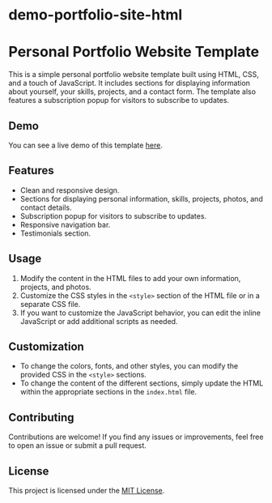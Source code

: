 # demo-portfolio-site-html
# Personal Portfolio Website Template

This is a simple personal portfolio website template built using HTML, CSS, and a touch of JavaScript. It includes sections for displaying information about yourself, your skills, projects, and a contact form. The template also features a subscription popup for visitors to subscribe to updates.

## Demo

You can see a live demo of this template [here](#).

## Features

- Clean and responsive design.
- Sections for displaying personal information, skills, projects, photos, and contact details.
- Subscription popup for visitors to subscribe to updates.
- Responsive navigation bar.
- Testimonials section.

## Usage

1. Modify the content in the HTML files to add your own information, projects, and photos.
2. Customize the CSS styles in the `<style>` section of the HTML file or in a separate CSS file.
3. If you want to customize the JavaScript behavior, you can edit the inline JavaScript or add additional scripts as needed.

## Customization

- To change the colors, fonts, and other styles, you can modify the provided CSS in the `<style>` sections.
- To change the content of the different sections, simply update the HTML within the appropriate sections in the `index.html` file.

## Contributing

Contributions are welcome! If you find any issues or improvements, feel free to open an issue or submit a pull request.

## License

This project is licensed under the [MIT License](LICENSE).

